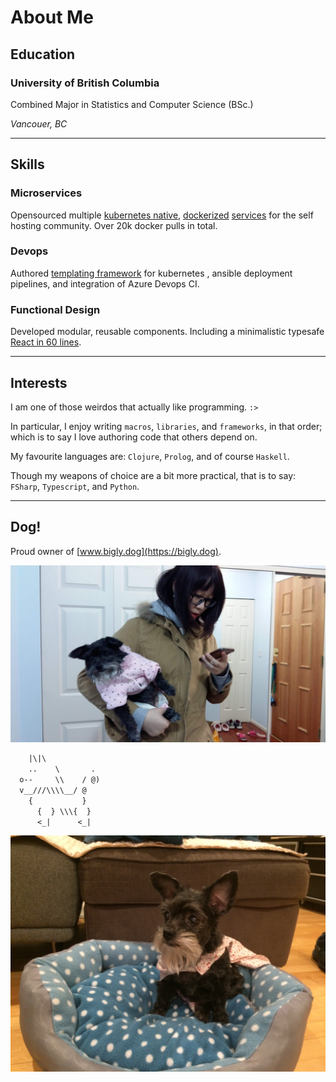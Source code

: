 # About Me

## Education

### University of British Columbia

Combined Major in Statistics and Computer Science (BSc.)

_Vancouer, BC_

---

## Skills

### Microservices

Opensourced multiple [kubernetes native](https://ms-jpq.github.io/simple-traefik-dash), [dockerized](https://ms-jpq.github.io/simple-traefik-identity) [services](https://ms-jpq.github.io/kde-in-docker) for the self hosting community.
Over 20k docker pulls in total.

### Devops

Authored [templating framework](http://ms-jpq.github.io/jinja2pp) for kubernetes , ansible deployment pipelines, and integration of Azure Devops CI.

### Functional Design

Developed modular, reusable components. Including a minimalistic typesafe [React in 60 lines](http://ms-jpq.github.io/noact).

---

## Interests

I am one of those weirdos that actually like programming. `:>`

In particular, I enjoy writing `macros`, `libraries`, and `frameworks`, in that order; which is to say I love authoring code that others depend on.

My favourite languages are: `Clojure`, `Prolog`, and of course `Haskell`.

Though my weapons of choice are a bit more practical, that is to say: `FSharp`, `Typescript`, and `Python`.

---

## Dog!

Proud owner of [www.bigly.dog](https://bigly.dog).

![me with dog.jpg](https://github.com/ms-jpq/simple-markdown-showcase/raw/master/assets/dog_pic.jpg)

```txt
    |\|\
    ..    \       .
  o--     \\    / @)
  v__///\\\\__/ @
    {           }
      {  } \\\{  }
      <_|      <_|
```

![dog with cape.jpg](https://github.com/ms-jpq/simple-markdown-showcase/raw/master/assets/super_dog.jpg)
